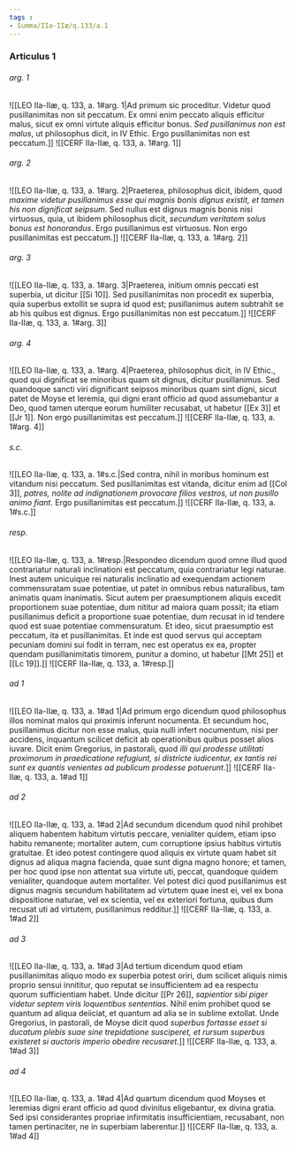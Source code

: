 ```yaml
---
tags : 
- Summa/IIa-IIæ/q.133/a.1
---
```


### Articulus 1

###### arg. 1
![[LEO IIa-IIæ, q. 133, a. 1#arg. 1|Ad primum sic proceditur. Videtur quod pusillanimitas non sit peccatum. Ex omni enim peccato aliquis efficitur malus, sicut ex omni virtute aliquis efficitur bonus. *Sed pusillanimus non est malus*, ut philosophus dicit, in IV Ethic. Ergo pusillanimitas non est peccatum.]]
![[CERF IIa-IIæ, q. 133, a. 1#arg. 1]]

###### arg. 2
![[LEO IIa-IIæ, q. 133, a. 1#arg. 2|Praeterea, philosophus dicit, ibidem, quod *maxime videtur pusillanimus esse qui magnis bonis dignus existit, et tamen his non dignificat seipsum*. Sed nullus est dignus magnis bonis nisi virtuosus, quia, ut ibidem philosophus dicit, *secundum veritatem solus bonus est honorandus*. Ergo pusillanimus est virtuosus. Non ergo pusillanimitas est peccatum.]]
![[CERF IIa-IIæ, q. 133, a. 1#arg. 2]]

###### arg. 3
![[LEO IIa-IIæ, q. 133, a. 1#arg. 3|Praeterea, initium omnis peccati est superbia, ut dicitur [[Si 10]]. Sed pusillanimitas non procedit ex superbia, quia superbus extollit se supra id quod est; pusillanimus autem subtrahit se ab his quibus est dignus. Ergo pusillanimitas non est peccatum.]]
![[CERF IIa-IIæ, q. 133, a. 1#arg. 3]]

###### arg. 4
![[LEO IIa-IIæ, q. 133, a. 1#arg. 4|Praeterea, philosophus dicit, in IV Ethic., quod qui dignificat se minoribus quam sit dignus, dicitur pusillanimus. Sed quandoque sancti viri dignificant seipsos minoribus quam sint digni, sicut patet de Moyse et Ieremia, qui digni erant officio ad quod assumebantur a Deo, quod tamen uterque eorum humiliter recusabat, ut habetur [[Ex 3]] et [[Jr 1]]. Non ergo pusillanimitas est peccatum.]]
![[CERF IIa-IIæ, q. 133, a. 1#arg. 4]]

###### s.c.
![[LEO IIa-IIæ, q. 133, a. 1#s.c.|Sed contra, nihil in moribus hominum est vitandum nisi peccatum. Sed pusillanimitas est vitanda, dicitur enim ad [[Col 3]], *patres, nolite ad indignationem provocare filios vestros, ut non pusillo animo fiant*. Ergo pusillanimitas est peccatum.]]
![[CERF IIa-IIæ, q. 133, a. 1#s.c.]]

###### resp.
![[LEO IIa-IIæ, q. 133, a. 1#resp.|Respondeo dicendum quod omne illud quod contrariatur naturali inclinationi est peccatum, quia contrariatur legi naturae. Inest autem unicuique rei naturalis inclinatio ad exequendam actionem commensuratam suae potentiae, ut patet in omnibus rebus naturalibus, tam animatis quam inanimatis. Sicut autem per praesumptionem aliquis excedit proportionem suae potentiae, dum nititur ad maiora quam possit; ita etiam pusillanimus deficit a proportione suae potentiae, dum recusat in id tendere quod est suae potentiae commensuratum. Et ideo, sicut praesumptio est peccatum, ita et pusillanimitas. Et inde est quod servus qui acceptam pecuniam domini sui fodit in terram, nec est operatus ex ea, propter quendam pusillanimitatis timorem, punitur a domino, ut habetur [[Mt 25]] et [[Lc 19]].]]
![[CERF IIa-IIæ, q. 133, a. 1#resp.]]

###### ad 1
![[LEO IIa-IIæ, q. 133, a. 1#ad 1|Ad primum ergo dicendum quod philosophus illos nominat malos qui proximis inferunt nocumenta. Et secundum hoc, pusillanimus dicitur non esse malus, quia nulli infert nocumentum, nisi per accidens, inquantum scilicet deficit ab operationibus quibus posset alios iuvare. Dicit enim Gregorius, in pastorali, quod *illi qui prodesse utilitati proximorum in praedicatione refugiunt, si districte iudicentur, ex tantis rei sunt ex quantis venientes ad publicum prodesse potuerunt*.]]
![[CERF IIa-IIæ, q. 133, a. 1#ad 1]]

###### ad 2
![[LEO IIa-IIæ, q. 133, a. 1#ad 2|Ad secundum dicendum quod nihil prohibet aliquem habentem habitum virtutis peccare, venialiter quidem, etiam ipso habitu remanente; mortaliter autem, cum corruptione ipsius habitus virtutis gratuitae. Et ideo potest contingere quod aliquis ex virtute quam habet sit dignus ad aliqua magna facienda, quae sunt digna magno honore; et tamen, per hoc quod ipse non attentat sua virtute uti, peccat, quandoque quidem venialiter, quandoque autem mortaliter. Vel potest dici quod pusillanimus est dignus magnis secundum habilitatem ad virtutem quae inest ei, vel ex bona dispositione naturae, vel ex scientia, vel ex exteriori fortuna, quibus dum recusat uti ad virtutem, pusillanimus redditur.]]
![[CERF IIa-IIæ, q. 133, a. 1#ad 2]]

###### ad 3
![[LEO IIa-IIæ, q. 133, a. 1#ad 3|Ad tertium dicendum quod etiam pusillanimitas aliquo modo ex superbia potest oriri, dum scilicet aliquis nimis proprio sensui innititur, quo reputat se insufficientem ad ea respectu quorum sufficientiam habet. Unde dicitur [[Pr 26]], *sapientior sibi piger videtur septem viris loquentibus sententias*. Nihil enim prohibet quod se quantum ad aliqua deiiciat, et quantum ad alia se in sublime extollat. Unde Gregorius, in pastorali, de Moyse dicit quod *superbus fortasse esset si ducatum plebis suae sine trepidatione susciperet, et rursum superbus existeret si auctoris imperio obedire recusaret*.]]
![[CERF IIa-IIæ, q. 133, a. 1#ad 3]]

###### ad 4
![[LEO IIa-IIæ, q. 133, a. 1#ad 4|Ad quartum dicendum quod Moyses et Ieremias digni erant officio ad quod divinitus eligebantur, ex divina gratia. Sed ipsi considerantes propriae infirmitatis insufficientiam, recusabant, non tamen pertinaciter, ne in superbiam laberentur.]]
![[CERF IIa-IIæ, q. 133, a. 1#ad 4]]

